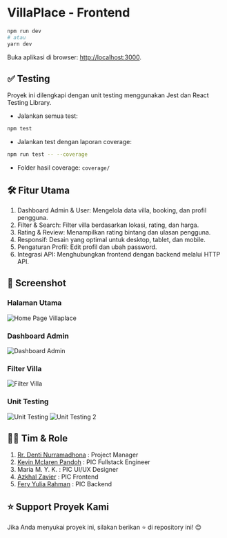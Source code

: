 # VillaPlace - Frontend

```bash
npm run dev
# atau
yarn dev
```

Buka aplikasi di browser: [http://localhost:3000](http://localhost:3000).

## ✅ Testing

Proyek ini dilengkapi dengan unit testing menggunakan Jest dan React Testing Library.

- Jalankan semua test:

```bash
npm test
```

- Jalankan test dengan laporan coverage:

```bash
npm run test -- --coverage
```

- Folder hasil coverage: `coverage/`

## 🛠️ Fitur Utama

1. Dashboard Admin & User: Mengelola data villa, booking, dan profil pengguna.
2. Filter & Search: Filter villa berdasarkan lokasi, rating, dan harga.
3. Rating & Review: Menampilkan rating bintang dan ulasan pengguna.
4. Responsif: Desain yang optimal untuk desktop, tablet, dan mobile.
5. Pengaturan Profil: Edit profil dan ubah password.
6. Integrasi API: Menghubungkan frontend dengan backend melalui HTTP API.

## 📸 Screenshot

### Halaman Utama 

![Home Page Villaplace](https://github.com/user-attachments/assets/6ca071e1-dd57-477b-93cb-e6d21f921473)

### Dashboard Admin

![Dashboard Admin](https://github.com/user-attachments/assets/4aec77bb-3ddd-4a4e-84bc-a63d678074b3)

### Filter Villa

![Filter Villa](https://github.com/user-attachments/assets/ace4c035-b31c-4dc2-b7f4-1ecc85780b49)

### Unit Testing

![Unit Testing](https://github.com/user-attachments/assets/4f15d2a3-171f-44b7-bbba-78e9e040c3ac) ![Unit Testing 2](https://github.com/user-attachments/assets/2af94a37-8b0f-41c0-9cb3-e2e7a5a988e7)

## 👨‍💻 Tim & Role

1. [Rr. Denti Nurramadhona](https://www.linkedin.com/in/rrdentin/) : Project Manager
2. [Kevin Mclaren Pandoh](https://www.linkedin.com/in/kevinmpandoh/) : PIC Fullstack Engineer
3. Maria M. Y. K. : PIC UI/UX Designer
4. [Azkhal Zavier](https://www.linkedin.com/in/azkhal-zavier/) : PIC Frontend
5. [Fery Yulia Rahman](https://www.linkedin.com/in/feryyuliarahman/) : PIC Backend

## ⭐ Support Proyek Kami

Jika Anda menyukai proyek ini, silakan berikan ⭐ di repository ini! 😊

